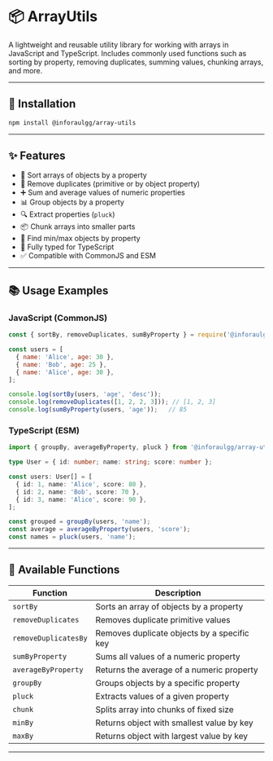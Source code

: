 # 📦 ArrayUtils

A lightweight and reusable utility library for working with arrays in JavaScript and TypeScript. Includes commonly used functions such as sorting by property, removing duplicates, summing values, chunking arrays, and more.

---

## 🚀 Installation

```bash
npm install @inforaulgg/array-utils
```

---

## ✨ Features

- 🔁 Sort arrays of objects by a property
- 🧹 Remove duplicates (primitive or by object property)
- ➕ Sum and average values of numeric properties
- 📊 Group objects by a property
- 🔍 Extract properties (`pluck`)
- 📦 Chunk arrays into smaller parts
- 🔽 Find min/max objects by property
- 🧠 Fully typed for TypeScript
- ✅ Compatible with CommonJS and ESM

---

## 📚 Usage Examples

### JavaScript (CommonJS)

```js
const { sortBy, removeDuplicates, sumByProperty } = require('@inforaulgg/array-utils');

const users = [
  { name: 'Alice', age: 30 },
  { name: 'Bob', age: 25 },
  { name: 'Alice', age: 30 },
];

console.log(sortBy(users, 'age', 'desc'));
console.log(removeDuplicates([1, 2, 2, 3])); // [1, 2, 3]
console.log(sumByProperty(users, 'age'));   // 85
```

### TypeScript (ESM)

```ts
import { groupBy, averageByProperty, pluck } from '@inforaulgg/array-utils';

type User = { id: number; name: string; score: number };

const users: User[] = [
  { id: 1, name: 'Alice', score: 80 },
  { id: 2, name: 'Bob', score: 70 },
  { id: 3, name: 'Alice', score: 90 },
];

const grouped = groupBy(users, 'name');
const average = averageByProperty(users, 'score');
const names = pluck(users, 'name');
```

---

## 🧩 Available Functions

| Function               | Description                                      |
|------------------------|--------------------------------------------------|
| `sortBy`              | Sorts an array of objects by a property          |
| `removeDuplicates`    | Removes duplicate primitive values               |
| `removeDuplicatesBy`  | Removes duplicate objects by a specific key      |
| `sumByProperty`       | Sums all values of a numeric property            |
| `averageByProperty`   | Returns the average of a numeric property        |
| `groupBy`             | Groups objects by a specific property            |
| `pluck`               | Extracts values of a given property              |
| `chunk`               | Splits array into chunks of fixed size           |
| `minBy`               | Returns object with smallest value by key        |
| `maxBy`               | Returns object with largest value by key         |

---